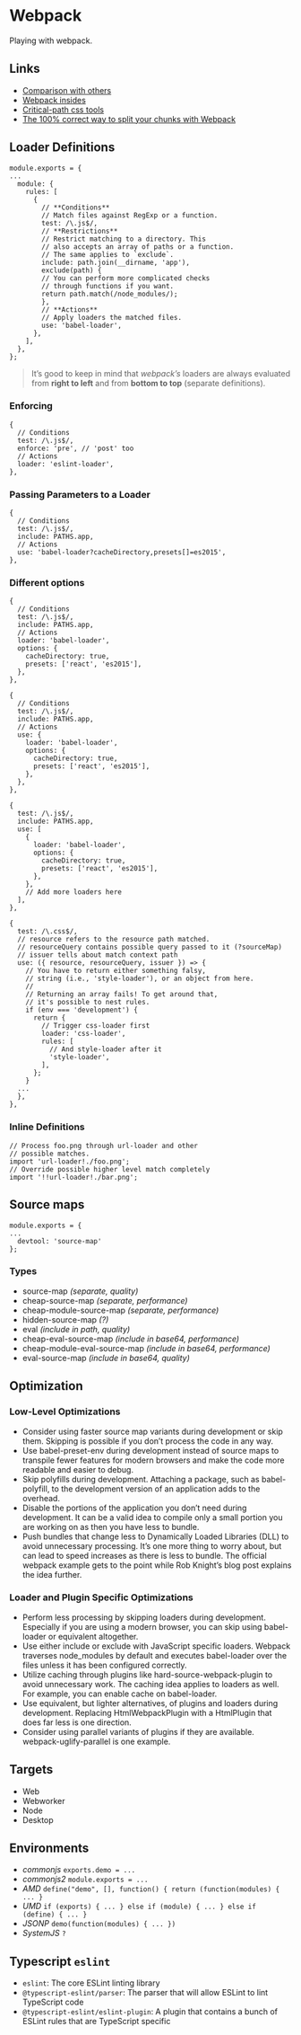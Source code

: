 # Webpack

Playing with webpack.

## Links

- [Comparison with others](https://webpack.js.org/comparison/)
- [Webpack insides](https://github.com/TheLarkInn/artsy-webpack-tour)
- [Critical-path css tools](https://github.com/addyosmani/critical-path-css-tools)
- [The 100% correct way to split your chunks with Webpack](https://hackernoon.com/the-100-correct-way-to-split-your-chunks-with-webpack-f8a9df5b7758)

## Loader Definitions

```
module.exports = {
...
  module: {
    rules: [
      {
        // **Conditions**
        // Match files against RegExp or a function.
        test: /\.js$/,
        // **Restrictions**
        // Restrict matching to a directory. This
        // also accepts an array of paths or a function.
        // The same applies to `exclude`.
        include: path.join(__dirname, 'app'),
        exclude(path) {
        // You can perform more complicated checks
        // through functions if you want.
        return path.match(/node_modules/);
        },
        // **Actions**
        // Apply loaders the matched files.
        use: 'babel-loader',
      },
    ],
  },
};
```

> It’s good to keep in mind that _webpack’s_ loaders are always evaluated from **right to left** and from **bottom to top** (separate definitions).

### Enforcing

```
{
  // Conditions
  test: /\.js$/,
  enforce: 'pre', // 'post' too
  // Actions
  loader: 'eslint-loader',
},
```

### Passing Parameters to a Loader

```
{
  // Conditions
  test: /\.js$/,
  include: PATHS.app,
  // Actions
  use: 'babel-loader?cacheDirectory,presets[]=es2015',
},
```

### Different options

```
{
  // Conditions
  test: /\.js$/,
  include: PATHS.app,
  // Actions
  loader: 'babel-loader',
  options: {
    cacheDirectory: true,
    presets: ['react', 'es2015'],
  },
},
```

```
{
  // Conditions
  test: /\.js$/,
  include: PATHS.app,
  // Actions
  use: {
    loader: 'babel-loader',
    options: {
      cacheDirectory: true,
      presets: ['react', 'es2015'],
    },
  },
},
```

```
{
  test: /\.js$/,
  include: PATHS.app,
  use: [
    {
      loader: 'babel-loader',
      options: {
        cacheDirectory: true,
        presets: ['react', 'es2015'],
      },
    },
    // Add more loaders here
  ],
},
```

```
{
  test: /\.css$/,
  // resource refers to the resource path matched.
  // resourceQuery contains possible query passed to it (?sourceMap)
  // issuer tells about match context path
  use: ({ resource, resourceQuery, issuer }) => {
    // You have to return either something falsy,
    // string (i.e., 'style-loader'), or an object from here.
    //
    // Returning an array fails! To get around that,
    // it's possible to nest rules.
    if (env === 'development') {
      return {
        // Trigger css-loader first
        loader: 'css-loader',
        rules: [
          // And style-loader after it
          'style-loader',
        ],
      };
    }
  ...
  },
},
```

### Inline Definitions

```
// Process foo.png through url-loader and other
// possible matches.
import 'url-loader!./foo.png';
// Override possible higher level match completely
import '!!url-loader!./bar.png';
```

## Source maps

```
module.exports = {
...
  devtool: 'source-map'
};
```

### Types

- source-map _(separate, quality)_
- cheap-source-map _(separate, performance)_
- cheap-module-source-map _(separate, performance)_
- hidden-source-map _(?)_
- eval _(include in path, quality)_
- cheap-eval-source-map _(include in base64, performance)_
- cheap-module-eval-source-map _(include in base64, performance)_
- eval-source-map _(include in base64, quality)_

## Optimization

### Low-Level Optimizations

- Consider using faster source map variants during development or skip them. Skipping is
  possible if you don’t process the code in any way.
- Use babel-preset-env during development instead of source maps to transpile fewer features for
  modern browsers and make the code more readable and easier to debug.
- Skip polyfills during development. Attaching a package, such as babel-polyfill, to the
  development version of an application adds to the overhead.
- Disable the portions of the application you don’t need during development. It can be a valid idea
  to compile only a small portion you are working on as then you have less to bundle.
- Push bundles that change less to Dynamically Loaded Libraries (DLL) to avoid unnecessary
  processing. It’s one more thing to worry about, but can lead to speed increases as there is less to
  bundle. The official webpack example gets to the point while Rob Knight’s blog post explains
  the idea further.

### Loader and Plugin Specific Optimizations

- Perform less processing by skipping loaders during development. Especially if you are using a
  modern browser, you can skip using babel-loader or equivalent altogether.
- Use either include or exclude with JavaScript specific loaders. Webpack traverses
  node_modules by default and executes babel-loader over the files unless it has been configured
  correctly.
- Utilize caching through plugins like hard-source-webpack-plugin to avoid unnecessary work.
  The caching idea applies to loaders as well. For example, you can enable cache on babel-loader.
- Use equivalent, but lighter alternatives, of plugins and loaders during development. Replacing
  HtmlWebpackPlugin with a HtmlPlugin that does far less is one direction.
- Consider using parallel variants of plugins if they are available. webpack-uglify-parallel is one
  example.

## Targets

- Web
- Webworker
- Node
- Desktop

## Environments

- _commonjs_ `exports.demo = ...`
- _commonjs2_ `module.exports = ...`
- _AMD_ `define("demo", [], function() { return (function(modules) { ... }`
- _UMD_ `if (exports) { ... } else if (module) { ... } else if (define) { ... }`
- _JSONP_ `demo(function(modules) { ... })`
- _SystemJS_ `?`

## Typescript `eslint`

- `eslint`: The core ESLint linting library
- `@typescript-eslint/parser`: The parser that will allow ESLint to lint TypeScript code
- `@typescript-eslint/eslint-plugin`: A plugin that contains a bunch of ESLint rules that are TypeScript specific
